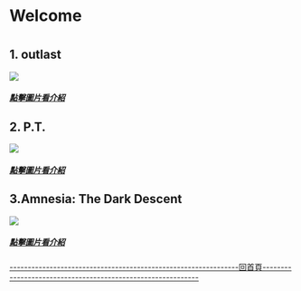 <h1>Welcome<h1>


<h2>1. outlast</h2>
<p><a href=" https://j24576931000.github.io/outlast/"><img src="https://upload.wikimedia.org/wikipedia/en/1/1b/Outlast2.png" /></a></p>
<h5><a href=" https://j24576931000.github.io/outlast/">點擊圖片看介紹</a></h5>

  

  <h2>2. P.T.</h2>
  <p><a href=" https://j24576931000.github.io/P.T./"><img src="https://www.upmedia.mg/upload/ck/ptdemo2.jpg" /></a></p>
  <h5><a href=" https://j24576931000.github.io/P.T./">點擊圖片看介紹</a></h5>

<h2>3.Amnesia: The Dark Descent</h2>
<p><a href="https://j24576931000.github.io/Amnesia-The-Dark-Descent/.">
  <img src="https://steamcdn-a.akamaihd.net/steam/apps/57300/header.jpg?t=1470159681" /></a></p>
<h5><a href="https://j24576931000.github.io/Amnesia-The-Dark-Descent/.">點擊圖片看介紹</a></h5>
<p><a href="https://j24576931000.github.io/HORROR-HOUSE/">
  ---------------------------------------------------------------回首頁------------------------------------------------------------</a></p>

